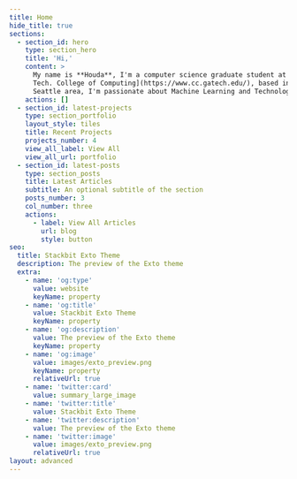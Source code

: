 ```yaml
---
title: Home
hide_title: true
sections:
  - section_id: hero
    type: section_hero
    title: 'Hi,'
    content: >
      My name is **Houda**, I'm a computer science graduate student at [Georgia
      Tech. College of Computing](https://www.cc.gatech.edu/), based in the
      Seattle area, I'm passionate about Machine Learning and Technology.
    actions: []
  - section_id: latest-projects
    type: section_portfolio
    layout_style: tiles
    title: Recent Projects
    projects_number: 4
    view_all_label: View All
    view_all_url: portfolio
  - section_id: latest-posts
    type: section_posts
    title: Latest Articles
    subtitle: An optional subtitle of the section
    posts_number: 3
    col_number: three
    actions:
      - label: View All Articles
        url: blog
        style: button
seo:
  title: Stackbit Exto Theme
  description: The preview of the Exto theme
  extra:
    - name: 'og:type'
      value: website
      keyName: property
    - name: 'og:title'
      value: Stackbit Exto Theme
      keyName: property
    - name: 'og:description'
      value: The preview of the Exto theme
      keyName: property
    - name: 'og:image'
      value: images/exto_preview.png
      keyName: property
      relativeUrl: true
    - name: 'twitter:card'
      value: summary_large_image
    - name: 'twitter:title'
      value: Stackbit Exto Theme
    - name: 'twitter:description'
      value: The preview of the Exto theme
    - name: 'twitter:image'
      value: images/exto_preview.png
      relativeUrl: true
layout: advanced
---
```

